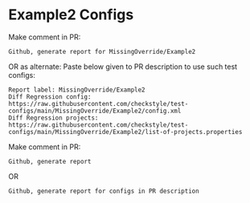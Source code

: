 # Example2 Configs
Make comment in PR:
```
Github, generate report for MissingOverride/Example2
```
OR as alternate:
Paste below given to PR description to use such test configs:
```
Report label: MissingOverride/Example2
Diff Regression config: https://raw.githubusercontent.com/checkstyle/test-configs/main/MissingOverride/Example2/config.xml
Diff Regression projects: https://raw.githubusercontent.com/checkstyle/test-configs/main/MissingOverride/Example2/list-of-projects.properties
```
Make comment in PR:
```
Github, generate report
```
OR
```
Github, generate report for configs in PR description
```
